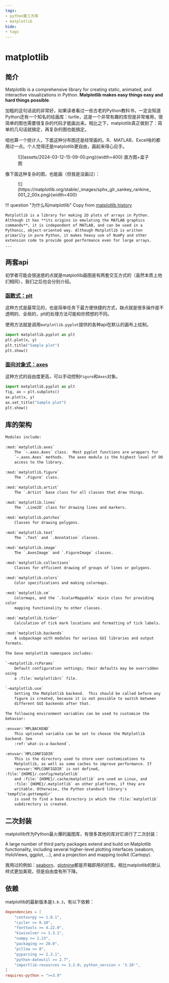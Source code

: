 ```yaml
---
tags:
- python第三方库
- matplotlib
hide:
- tags
---
```


# matplotlib

## 简介

Matplotlib is a comprehensive library for creating static, animated, and interactive visualizations in Python. **Matplotlib makes easy things easy and hard things possible**.

加粗的这句话说的非常好，如果读者看过一些古老的Python教科书，一定会知道Python还有一个知名的绘画库：turtle，这是一个非常有趣的库但是非常难用，很简单的图也需要很复杂的代码才能画出来。相比之下，matplotlib真正做到了：简单的几句话就搞定，再复杂的图也能搞定。

咱也算一个统计人，下面这种分布图还是经常画的。R、MATLAB、Excel啥的都用过一点。个人觉得还是matplotlib更自由，画起来得心应手。
<figure markdown>
![](assets/2024-03-12-15-09-00.png){width=400}
<caption>直方图+盒子图</caption>
</figure>

像下面这种复杂的图，也能画（但我是没画过）：

<figure markdown>
![](https://matplotlib.org/stable/_images/sphx_glr_sankey_rankine_001_2_00x.png){width=400}
</figure>

!!! question "为什么叫matplotlib"
    Copy from [matplotlib history](https://matplotlib.org/stable/users/project/history.html)

    Matplotlib is a library for making 2D plots of arrays in Python. Although it has **its origins in emulating the MATLAB graphics commands**, it is independent of MATLAB, and can be used in a Pythonic, object-oriented way. Although Matplotlib is written primarily in pure Python, it makes heavy use of NumPy and other extension code to provide good performance even for large arrays.
    ...

## 两套api
初学者可能会很迷惑的点就是matplotlib画图是有两套交互方式的（虽然本质上他们相同），我们之后也会分别介绍。
### [函数式：plt](./plt)
这种方式是最常见的，也是简单任务下最方便快捷的方式，缺点就是很多操作是不透明的、全局的，plt的处理方法可能和你预想的不同。

使用方法就是调用`matplotlib.pyplot`提供的各种api在默认的画布上绘制。
```python
import matplotlib.pyplot as plt
plt.plot(x, y)
plt.title("Sample plot")
plt.show()
```
### [面向对象式：axes](./subplots)
这种方式的自由度更高，可以手动控制`Figure`和`Axes`对象。
```python
import matplotlib.pyplot as plt
fig, ax = plt.subplots()
ax.plot(x, y)
ax.set_title("Sample plot")
plt.show()
```
## 库的架构

```
Modules include:

:mod:`matplotlib.axes`
    The `~.axes.Axes` class.  Most pyplot functions are wrappers for
    `~.axes.Axes` methods.  The axes module is the highest level of OO
    access to the library.

:mod:`matplotlib.figure`
    The `.Figure` class.

:mod:`matplotlib.artist`
    The `.Artist` base class for all classes that draw things.

:mod:`matplotlib.lines`
    The `.Line2D` class for drawing lines and markers.

:mod:`matplotlib.patches`
    Classes for drawing polygons.

:mod:`matplotlib.text`
    The `.Text` and `.Annotation` classes.

:mod:`matplotlib.image`
    The `.AxesImage` and `.FigureImage` classes.

:mod:`matplotlib.collections`
    Classes for efficient drawing of groups of lines or polygons.

:mod:`matplotlib.colors`
    Color specifications and making colormaps.

:mod:`matplotlib.cm`
    Colormaps, and the `.ScalarMappable` mixin class for providing color
    mapping functionality to other classes.

:mod:`matplotlib.ticker`
    Calculation of tick mark locations and formatting of tick labels.

:mod:`matplotlib.backends`
    A subpackage with modules for various GUI libraries and output formats.

The base matplotlib namespace includes:

`~matplotlib.rcParams`
    Default configuration settings; their defaults may be overridden using
    a :file:`matplotlibrc` file.

`~matplotlib.use`
    Setting the Matplotlib backend.  This should be called before any
    figure is created, because it is not possible to switch between
    different GUI backends after that.

The following environment variables can be used to customize the behavior:

:envvar:`MPLBACKEND`
    This optional variable can be set to choose the Matplotlib backend. See
    :ref:`what-is-a-backend`.

:envvar:`MPLCONFIGDIR`
    This is the directory used to store user customizations to
    Matplotlib, as well as some caches to improve performance. If
    :envvar:`MPLCONFIGDIR` is not defined, :file:`{HOME}/.config/matplotlib`
    and :file:`{HOME}/.cache/matplotlib` are used on Linux, and
    :file:`{HOME}/.matplotlib` on other platforms, if they are
    writable. Otherwise, the Python standard library's `tempfile.gettempdir`
    is used to find a base directory in which the :file:`matplotlib`
    subdirectory is created.
```

## 二次封装
matplotlib作为Python最火爆的画图库，有很多其他的库对它进行了二次封装：

A large number of third party packages extend and build on Matplotlib functionality, including several higher-level plotting interfaces (seaborn, HoloViews, ggplot, ...), and a projection and mapping toolkit (Cartopy).

我用过的例如：[seaborn](https://seaborn.pydata.org/)、[plotnine](https://plotnine.readthedocs.io/en/stable/)都是开箱即用的好库。相比matplotlib的默认样式更加美观，但是自由度有所下降。

## 依赖
matplotlib的最新版本是`3.8.3`，有以下依赖：
```toml
dependencies = [
    "contourpy >= 1.0.1",
    "cycler >= 0.10",
    "fonttools >= 4.22.0",
    "kiwisolver >= 1.3.1",
    "numpy >= 1.23",
    "packaging >= 20.0",
    "pillow >= 8",
    "pyparsing >= 2.3.1",
    "python-dateutil >= 2.7",
    "importlib-resources >= 3.2.0; python_version < '3.10'",
]
requires-python = ">=3.9"
```